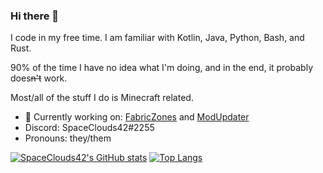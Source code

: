 ### Hi there 👋

I code in my free time. I am familiar with Kotlin, Java, Python, Bash, and Rust.

90% of the time I have no idea what I'm doing, and in the end, it probably does~~n't~~ work.

Most/all of the stuff I do is Minecraft related.


- 🔭 Currently working on: [FabricZones](https://github.com/SpaceClouds42/FabricZones) and [ModUpdater](https://github.com/The-Tiny-Taters/Mod-Updater)
- Discord: SpaceClouds42#2255
- Pronouns: they/them

[![SpaceClouds42's GitHub stats](https://github-readme-stats.vercel.app/api?username=SpaceClouds42&show_icons=true&theme=cobalt)](https://github.com/anuraghazra/github-readme-stats)
[![Top Langs](https://github-readme-stats.vercel.app/api/top-langs/?username=SpaceClouds42&layout=compact&theme=cobalt)](https://github.com/anuraghazra/github-readme-stats)
